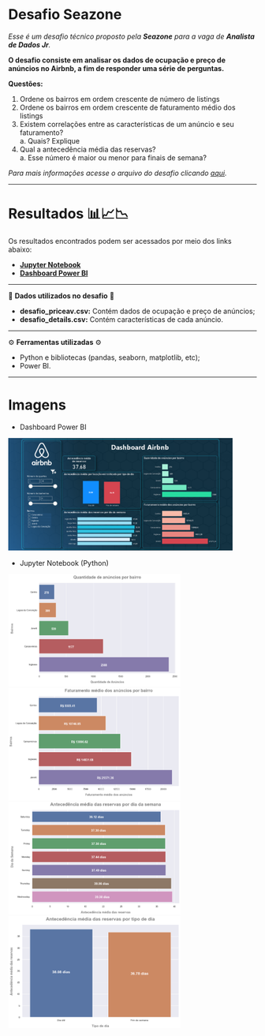 <h1>Desafio Seazone</h1>

<i>Esse é um desafio técnico proposto pela **Seazone** para a vaga de **Analista de Dados Jr**.</i>

**O desafio consiste em analisar os dados de ocupação e preço de anúncios no Airbnb, a fim de responder uma série de perguntas.**

**Questões:**
1. Ordene os bairros em ordem crescente de número de listings
2. Ordene os bairros em ordem crescente de faturamento médio dos listings
3. Existem correlações entre as características de um anúncio e seu faturamento?
<br><t>a. Quais? Explique
4. Qual a antecedência média das reservas?
<br><t>a. Esse número é maior ou menor para finais de semana?
  
  
<i>Para mais informações acesse o arquivo do desafio clicando [aqui](https://github.com/DenisBvnt/Desafio-Seazone/blob/main/seazone_code_challenge_-_data_science.pdf).</i>
  
---
<h1>Resultados 📊📈📉</h1>
  
Os resultados encontrados podem ser acessados por meio dos links abaixo:
  - [**Jupyter Notebook**](https://github.com/DenisBvnt/Desafio-Seazone/blob/main/Desafio%20Seazone.ipynb)
  - [**Dashboard Power BI**](https://app.powerbi.com/view?r=eyJrIjoiYzY5NWExOTgtMTNmNi00MDE4LWJhOTMtMzBlMDcyNTJmOTMxIiwidCI6IjcyNjE3ZGQ4LTM3YTUtNDJhMi04YjIwLTU5ZDJkMGM1MDcwNyJ9)
---
🎲 **Dados utilizados no desafio** 🎲
  - **desafio_priceav.csv:** Contém dados de ocupação e preço de anúncios;
  - **desafio_details.csv:** Contém características de cada anúncio.
---
⚙ **Ferramentas utilizadas** ⚙
  - Python e bibliotecas (pandas, seaborn, matplotlib, etc);
  - Power BI.
---
# Imagens
- Dashboard Power BI
  
<img src="https://github.com/DenisBvnt/Desafio-Seazone/blob/main/img/Dashboard%20Airbnb.png" width="455.3" height="228">

- Jupyter Notebook (Python)
  
<img src="https://github.com/DenisBvnt/Desafio-Seazone/blob/main/img/Python_Q1.png" width="350" height="228">      <img src="https://github.com/DenisBvnt/Desafio-Seazone/blob/main/img/Python_Q2.png" width="350" height="228">      <img src="https://github.com/DenisBvnt/Desafio-Seazone/blob/main/img/Python_Q4.1.png" width="350" height="228">      <img src="https://github.com/DenisBvnt/Desafio-Seazone/blob/main/img/Python_Q4.2.png" width="350" height="228">
